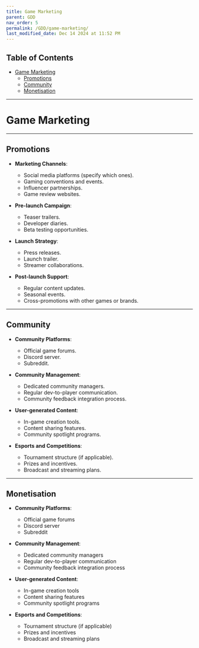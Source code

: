 ```yaml
---
title: Game Marketing
parent: GDD
nav_order: 5
permalink: /GDD/game-marketing/
last_modified_date: Dec 14 2024 at 11:52 PM
---
```


## Table of Contents
- [Game Marketing](#game-marketing)
  - [Promotions](#promotions)
  - [Community](#community)
  - [Monetisation](#monetisation)

---

# Game Marketing

---

## Promotions

- **Marketing Channels**: 
  - Social media platforms (specify which ones).
  - Gaming conventions and events.
  - Influencer partnerships.
  - Game review websites.

- **Pre-launch Campaign**: 
  - Teaser trailers.
  - Developer diaries.
  - Beta testing opportunities.
  
- **Launch Strategy**:
  - Press releases.
  - Launch trailer.
  - Streamer collaborations.

- **Post-launch Support**:
  - Regular content updates.
  - Seasonal events.
  - Cross-promotions with other games or brands.

---

## Community
- **Community Platforms**:
  - Official game forums.
  - Discord server.
  - Subreddit.

- **Community Management**:
  - Dedicated community managers.
  - Regular dev-to-player communication.
  - Community feedback integration process.

- **User-generated Content**:
  - In-game creation tools.
  - Content sharing features.
  - Community spotlight programs.
 
- **Esports and Competitions**:
  - Tournament structure (if applicable).
  - Prizes and incentives.
  - Broadcast and streaming plans.

---

## Monetisation

- **Community Platforms**:
  - Official game forums
  - Discord server
  - Subreddit

- **Community Management**:
  - Dedicated community managers
  - Regular dev-to-player communication
  - Community feedback integration process

- **User-generated Content**:
  - In-game creation tools
  - Content sharing features
  - Community spotlight programs

- **Esports and Competitions**:
  - Tournament structure (if applicable)
  - Prizes and incentives
  - Broadcast and streaming plans